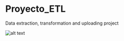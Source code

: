 # Proyecto_ETL
Data extraction, transformation and uploading project

![alt text](https://musicimage.xboxlive.com/image/spotlight.93a85000-0000-0000-0000-000000000002?ss=1920:1080&csz=17:200:1846:895&mode=crop&q=60&h=288&w=767)
